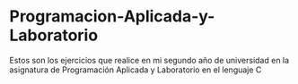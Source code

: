 # Programacion-Aplicada-y-Laboratorio
Estos son los ejercicios que realice en mi segundo año de universidad en la asignatura de Programación Aplicada y Laboratorio en el lenguaje C 
